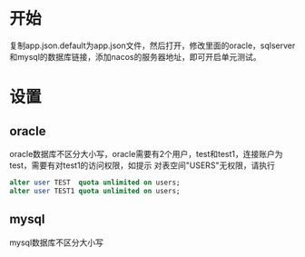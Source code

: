 # 开始
复制app.json.default为app.json文件，然后打开，修改里面的oracle，sqlserver和mysql的数据库链接，添加nacos的服务器地址，即可开启单元测试。
# 设置
## oracle
oracle数据库不区分大小写，oracle需要有2个用户，test和test1，连接账户为test，需要有对test1的访问权限，如提示 对表空间"USERS"无权限，请执行
````sql
alter user TEST  quota unlimited on users;
alter user TEST1 quota unlimited on users;
````
## mysql
mysql数据库不区分大小写
